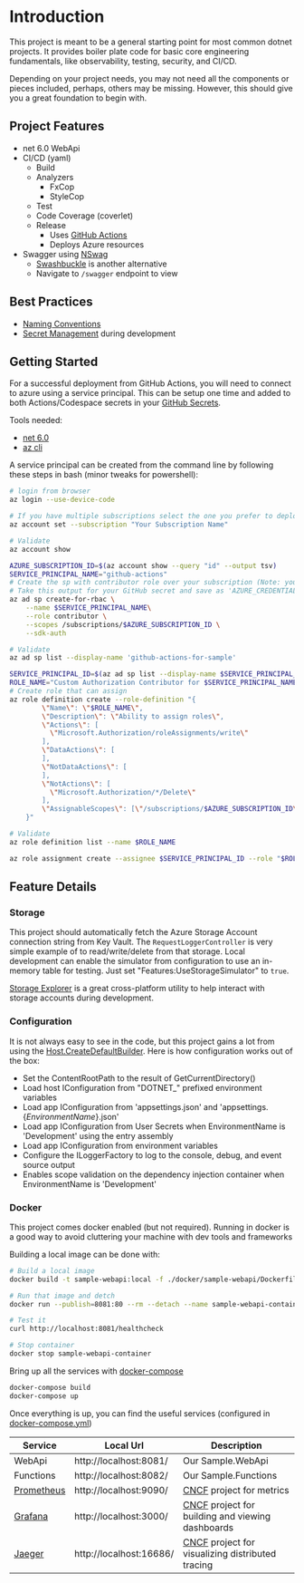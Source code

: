 # Introduction

This project is meant to be a general starting point for most common dotnet projects.  It provides boiler plate code for basic core engineering fundamentals, like observability, testing, security, and CI/CD.

Depending on your project needs, you may not need all the components or pieces included, perhaps, others may be missing.  However, this should give you a great foundation to begin with.

## Project Features

- net 6.0 WebApi
- CI/CD (yaml)
  - Build
  - Analyzers
    - FxCop
    - StyleCop
  - Test
  - Code Coverage (coverlet)
  - Release
    - Uses [GitHub Actions][github-actions]
    - Deploys Azure resources
- Swagger using [NSwag][swagger-nswag]
  - [Swashbuckle][swagger-swashbuckle] is another alternative
  - Navigate to `/swagger` endpoint to view

## Best Practices

- [Naming Conventions][naming]
- [Secret Management][developer-secret-management] during development

## Getting Started

For a successful deployment from GitHub Actions, you will need to connect to azure using a service principal.  This can be setup one time and added to both Actions/Codespace secrets in your [GitHub Secrets][github-secrets].

Tools needed:

- [net 6.0][dotnet-install]
- [az cli][az-cli]

A service principal can be created from the command line by following these steps in bash (minor tweaks for powershell):

```bash
# login from browser
az login --use-device-code

# If you have multiple subscriptions select the one you prefer to deploy into
az account set --subscription "Your Subscription Name"

# Validate
az account show

AZURE_SUBSCRIPTION_ID=$(az account show --query "id" --output tsv)
SERVICE_PRINCIPAL_NAME="github-actions"
# Create the sp with contributor role over your subscription (Note: you can limit it down to a specific resource group for tighter access control)
# Take this output for your GitHub secret and save as 'AZURE_CREDENTIALS'
az ad sp create-for-rbac \
    --name $SERVICE_PRINCIPAL_NAME\
    --role contributor \
    --scopes /subscriptions/$AZURE_SUBSCRIPTION_ID \
    --sdk-auth

# Validate
az ad sp list --display-name 'github-actions-for-sample'

SERVICE_PRINCIPAL_ID=$(az ad sp list --display-name $SERVICE_PRINCIPAL_NAME --query "[0].objectId" --output tsv)
ROLE_NAME="Custom Authorization Contributor for $SERVICE_PRINCIPAL_NAME"
# Create role that can assign
az role definition create --role-definition "{
        \"Name\": \"$ROLE_NAME\",
        \"Description\": \"Ability to assign roles\",
        \"Actions\": [
          \"Microsoft.Authorization/roleAssignments/write\"
        ],
        \"DataActions\": [
        ],
        \"NotDataActions\": [
        ],
        \"NotActions\": [
          \"Microsoft.Authorization/*/Delete\"
        ],
        \"AssignableScopes\": [\"/subscriptions/$AZURE_SUBSCRIPTION_ID\"]
    }"

# Validate
az role definition list --name $ROLE_NAME

az role assignment create --assignee $SERVICE_PRINCIPAL_ID --role "$ROLE_NAME"
```

## Feature Details

### Storage

This project should automatically fetch the Azure Storage Account connection string from Key Vault.  The `RequestLoggerController` is very simple example of to read/write/delete from that storage.  Local development can enable the simulator from configuration to use an in-memory table for testing.  Just set "Features:UseStorageSimulator" to `true`.

[Storage Explorer][storage-explorer] is a great cross-platform utility to help interact with storage accounts during development.

### Configuration

It is not always easy to see in the code, but this project gains a lot from using the [Host.CreateDefaultBuilder][dotnet-configuration-default-builder].  Here is how configuration works out of the box:

- Set the ContentRootPath to the result of GetCurrentDirectory()
- Load host IConfiguration from "DOTNET_" prefixed environment variables
- Load app IConfiguration from 'appsettings.json' and 'appsettings.{_*EnvironmentName*_}.json'
- Load app IConfiguration from User Secrets when EnvironmentName is 'Development' using the entry assembly
- Load app IConfiguration from environment variables
- Configure the ILoggerFactory to log to the console, debug, and event source output
- Enables scope validation on the dependency injection container when EnvironmentName is 'Development'

### Docker

This project comes docker enabled (but not required).  Running in docker is a good way to avoid cluttering your machine with dev tools and frameworks

Building a local image can be done with:

```bash
# Build a local image
docker build -t sample-webapi:local -f ./docker/sample-webapi/Dockerfile .

# Run that image and detch
docker run --publish=8081:80 --rm --detach --name sample-webapi-container sample-webapi:local

# Test it
curl http://localhost:8081/healthcheck

# Stop container
docker stop sample-webapi-container
```

Bring up all the services with [docker-compose][docker-compose]

```bash
docker-compose build
docker-compose up
```
Once everything is up, you can find the useful services (configured in [docker-compose.yml](./docker-compose.yml))

| Service | Local Url | Description
|---|---|---|
| WebApi | http://localhost:8081/ | Our Sample.WebApi |
| Functions | http://localhost:8082/ | Our Sample.Functions |
| [Prometheus][prometheus] | http://localhost:9090/ | [CNCF][cncf] project for metrics |
| [Grafana][grafana] | http://localhost:3000/ | [CNCF][cncf] project for building and viewing dashboards |
| [Jaeger][jaeger] | http://localhost:16686/ | [CNCF][cncf] project for visualizing distributed tracing |

[naming]: https://docs.microsoft.com/en-us/dotnet/standard/design-guidelines/naming-guidelines
[developer-secret-management]: https://docs.microsoft.com/en-us/aspnet/core/security/app-secrets?view=aspnetcore-3.1&tabs=windows
[code-coverage]: https://docs.microsoft.com/en-us/azure/devops/pipelines/ecosystems/dotnet-core?view=azure-devops#collect-code-coverage
[dotnet-configuration]: https://docs.microsoft.com/en-us/aspnet/core/fundamentals/configuration/?view=aspnetcore-3.1
[dotnet-configuration-default-builder]: https://docs.microsoft.com/en-us/dotnet/api/microsoft.extensions.hosting.host.createdefaultbuilder?view=dotnet-plat-ext-3.1
[dotnet-install]: https://docs.microsoft.com/en-us/dotnet/core/tools/dotnet-install-script#examples

[swagger-nswag]: https://docs.microsoft.com/en-us/aspnet/core/tutorials/getting-started-with-nswag?view=aspnetcore-3.1&tabs=visual-studio
[swagger-swashbuckle]: https://docs.microsoft.com/en-us/aspnet/core/tutorials/getting-started-with-swashbuckle?view=aspnetcore-3.1&tabs=visual-studio
[storage-explorer]: https://azure.microsoft.com/en-us/features/storage-explorer/
[github-actions]: https://docs.github.com/en/actions/learn-github-actions/understanding-github-actions
[github-secrets]: https://docs.github.com/en/actions/security-guides/encrypted-secrets#creating-encrypted-secrets-for-a-repository
[az-cli]: https://docs.microsoft.com/en-us/cli/azure/install-azure-cli

[docker-compose]: https://docs.docker.com/compose/reference/up/
[prometheus]: https://prometheus.io/
[grafana]: https://grafana.com/
[jaeger]: https://www.jaegertracing.io/
[cncf]: https://www.cncf.io/
